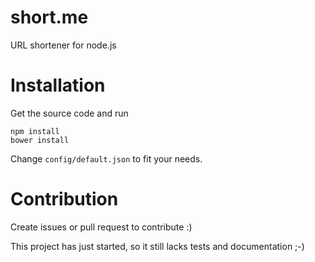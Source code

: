 # short.me
URL shortener for node.js

# Installation
Get the source code and run

```
npm install
bower install
```

Change `config/default.json` to fit your needs.

# Contribution
Create issues or pull request to contribute :)

This project has just started, so it still lacks tests and documentation ;-)
